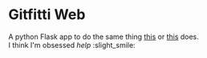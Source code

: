 
# Gitfitti Web

A python Flask app to do the same thing [this](https://github.com/heckerfr0d/github-abuz) or [this](https://github.com/heckerfr0d/github-tile-art) does.  
I think I'm obsessed *help* :slight_smile:

